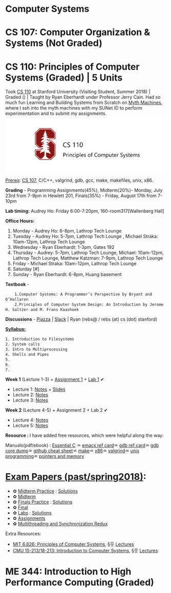 # Computer Systems

# CS 107: Computer Organization & Systems (Not Graded)


# CS 110: Principles of Computer Systems (Graded) | 5 Units

Took [CS 110](https://web.stanford.edu/class/cs110/summer-2018/) at Stanford University (Visiting Student, Summer 2018) | Graded () | Taught by Ryan Eberhardt under Professor Jerry Cain. Had so much fun Learning and Building Systems from Scratch on [Myth Machines](https://cs.stanford.edu/computing-guide/overview), where I ssh into the myth machines with my SUNet ID to perform experimentation and to submit my assignments.
<img src="https://github.com/SKKSaikia/SystemsArchHPC/blob/master/res/cs110.png">

[Prereq](https://web.stanford.edu/class/cs110/summer-2018/handouts/course-information/): [CS 107](https://web.stanford.edu/class/cs107/resources.html), C/C++, valgrind, gdb, gcc, make, makefiles, unix, x86.

<b>Grading</b> - Programming Assignments(45%), Midterm(20%)- Monday, July 23rd from 7-9pm in Hewlett 201, Finals(35%) - Friday, August 17th from 7-10pm

<b>Lab timing:</b> Audrey Ho: Friday 6:00-7:20pm, 160-room317[Wallenberg Hall]

<b>Office Hours:</b>

1. Monday - Audrey Ho: 6-8pm, Lathrop Tech Lounge
2. Tuesday - Audrey Ho: 5-7pm, Lathrop Tech Lounge , Michael Straka: 10am-12pm, Lathrop Tech Lounge
3. Wednesday - Ryan Eberhardt: 1-3pm, Gates 192
4. Thursday - Audrey: 5-7pm, Lathrop Tech Lounge,  Michael: 10am-12pm, Lathrop Tech Lounge, Matthew Katzman: 7-9pm, Lathrop Tech Lounge
5. Friday -  Michael Straka: 10am-12pm, Lathrop Tech Lounge
6. Saturday [#]
7. Sunday - Ryan Eberhardt: 6-8pm, Huang basement


<b>Textbook</b> - 

        1.Computer Systems: A Programmer’s Perspective by Bryant and O’Hallaron
        2.Principles of Computer System Design: An Introduction by Jerome H. Saltzer and M. Frans Kaashoek

<b>Discussions</b> - [Piazza](https://piazza.com/stanford/summer2018/cs110) | [Slack](https://cs110.slack.com/messages/CBCBHCF8X/details/) | Ryan (rebs@ / rebs (at) cs (dot) stanford)

<b>[Syllabus:](https://github.com/SKKSaikia/SystemsArchHPC/blob/master/manuals/ME344%20Summer%202018%20Syllabus.pdf)</b>

    1. Introduction to Filesystems
    2. System calls
    3. Intro to Multiprocessing
    4. Shells and Pipes
    5.
    6.
    7.
    
<b>Week 1</b> (Lecture 1-3) + [Assignment 1](https://web.stanford.edu/class/cs110/summer-2018/assignments/assign1-filesystems/) + [Lab 1](https://web.stanford.edu/class/cs110/summer-2018/labs/lab-1/) ✔

- Lecture 1: [Notes](https://web.stanford.edu/class/cs110/summer-2018/lecture-notes/lecture-1/) + [Slides](https://web.stanford.edu/class/cs110/summer-2018/slides/lecture-1.pdf) 
- Lecture 2: [Notes](https://web.stanford.edu/class/cs110/summer-2018/lecture-notes/lecture-2/)
- Lecture 3: [Notes](https://web.stanford.edu/class/cs110/summer-2018/lecture-notes/lecture-3/)

<b>Week 2</b> (Lecture 4-5) + Assignment 2 + Lab 2 ✔

- Lecture 4: [Notes](https://web.stanford.edu/class/cs110/summer-2018/lecture-notes/lecture-4/)
- Lecture 5: [Notes](#)


<b> Resource : </b> I have added free resources, which were helpful along the way:

Manuals(pdf/ebook) : [Essential C](https://github.com/SKKSaikia/SystemsArchHPC/blob/master/manuals/EssentialC.pdf) ♒ [emacs ref card](https://github.com/SKKSaikia/SystemsArchHPC/blob/master/manuals/emacs_refcard.pdf)♒ [gdb ref card](https://github.com/SKKSaikia/SystemsArchHPC/blob/master/manuals/gdb_refcard.pdf)♒ [gdb core dump](https://github.com/SKKSaikia/SystemsArchHPC/blob/master/manuals/emacs_refcard.pdf)♒ [github cheat sheet](https://github.com/SKKSaikia/SystemsArchHPC/blob/master/manuals/github-git-cheat-sheet.pdf)♒ [make](https://github.com/SKKSaikia/SystemsArchHPC/blob/master/manuals/make.pdf)♒ [x86](https://github.com/SKKSaikia/SystemsArchHPC/blob/master/manuals/onepage_x86-64.pdf)♒ [valgrind](https://github.com/SKKSaikia/SystemsArchHPC/blob/master/manuals/valgrind_manual.pdf)♒ [unix programming](https://github.com/SKKSaikia/SystemsArchHPC/blob/master/manuals/UnixProgrammingTools.pdf)♒ [pointers and memory](https://github.com/SKKSaikia/SystemsArchHPC/blob/master/manuals/PointersAndMemory.pdf)

# [Exam Papers (past/spring2018)](https://drive.google.com/open?id=1NwMTPKlBOpS2LufQIy4_b9j9_-rnB5E-):
- ✿ [Midterm Practice](https://drive.google.com/open?id=1e-FGz4Zq47kxPv-RYrSf8-5bFHHX_DrK) : [Solutions](https://drive.google.com/open?id=1Vtc2vknwWkIpRZSVuNJcMoizuugTHVA-)
- ✿ [Midterm](https://drive.google.com/open?id=1r8htizx71Bs4LvGXFhNGZaCCq036sYEY) 
- ✿ [Finals Practice](https://drive.google.com/open?id=1qt3ptr0VjqF6i1BbdTsgqjL-S_lOpc9w) : [Solutions](https://drive.google.com/open?id=1rU20MGOk2RHtgcCmGxLdz64Sk6zT5GrJ)
- ✿ [Final](https://drive.google.com/open?id=1jCZQxCn1rCILu-RHI1O1y46MUeeJzSD0) 
- ✿ [Labs](https://drive.google.com/open?id=1mcIb-MRuWPfmVQvLLU83paqdq-ICrkww) : [Solutions](https://drive.google.com/open?id=16oQzykuMt7jTCPBxnHjcSrtQQMgtDwUG)
- ✿ [Assignments](https://drive.google.com/open?id=1PyT1MZCk4FVabfBIn7WYEcYtOpIim1jy) 
- ✿ [Multithreading and Synchronization Redux](https://drive.google.com/file/d/19Xn3RhwMDLWCHZpYB5scNC-shuft6MVl/view?usp=sharing)


Extra Resources:
- [MIT 6.826: Principles of Computer Systems](https://ocw.mit.edu/courses/electrical-engineering-and-computer-science/6-826-principles-of-computer-systems-spring-2002/), §웃 [Lectures](https://www.youtube.com/watch?v=GqmQg-cszw4&list=PLUl4u3cNGP62K2DjQLRxDNRi0z2IRWnNh)
- [CMU 15-213/18-213: Introduction to Computer Systems](http://www.cs.cmu.edu/~./213/), §웃 [Lectures](https://www.youtube.com/watch?v=tamj4B7OALc&list=PLpIxOj-HnDsPZIJYO4U9f-xRI8bBadaso)
# ME 344: Introduction to High Performance Computing (Graded)

